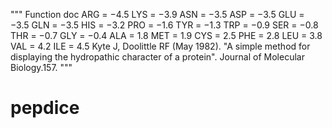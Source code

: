 """ Function doc 
    ARG = −4.5
    LYS = −3.9
    ASN = −3.5
    ASP = −3.5
    GLU = −3.5
    GLN = −3.5
    HIS = −3.2
    PRO = −1.6
    TYR = −1.3
    TRP = −0.9
    SER = −0.8
    THR = −0.7
    GLY = −0.4
    ALA = 1.8
    MET = 1.9
    CYS = 2.5
    PHE = 2.8
    LEU = 3.8
    VAL = 4.2
    ILE = 4.5
Kyte J, Doolittle RF (May 1982). "A simple method for displaying the hydropathic character of a protein". Journal of Molecular Biology.157.
"""
    


# pepdice
